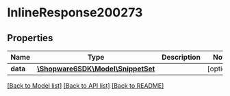 # InlineResponse200273

## Properties
Name | Type | Description | Notes
------------ | ------------- | ------------- | -------------
**data** | [**\Shopware6SDK\Model\SnippetSet**](SnippetSet.md) |  | [optional] 

[[Back to Model list]](../../README.md#documentation-for-models) [[Back to API list]](../../README.md#documentation-for-api-endpoints) [[Back to README]](../../README.md)

